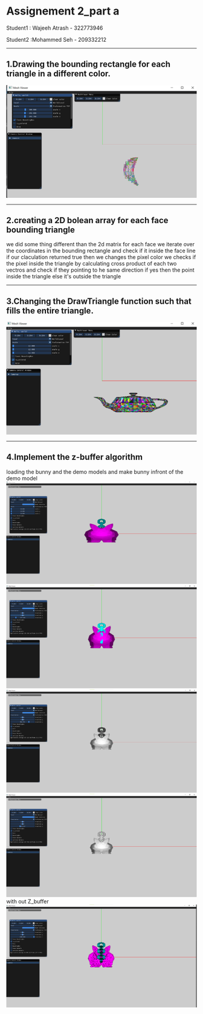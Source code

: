 # Assignement 2_part a
 Student1 : Wajeeh Atrash - 322773946	
 
Student2 :Mohammed Seh - 209332212
___
## 1.Drawing the bounding rectangle for each triangle in a different color.
![enter image description here](Q1.png)

___
## 2.creating a 2D bolean array for each face bounding triangle
we did some thing different than the 2d matrix for each face we iterate over the coordinates in the bounding rectangle and check if it inside the face line if our claculation returned true then we changes the pixel color
we checks if the pixel inside the triangle by calculating cross product of each two vectros and check if they pointing to he same direction if yes then the point inside the triangle else it's outside the triangle 

___

## 3.Changing the DrawTriangle function such that fills the entire triangle.
![enter image description here](Q3.png)
___
## 4.Implement the z-buffer algorithm
loading the bunny and the demo models and make bunny infront of the demo model
![enter image description here](Q4.png)
![enter image description here](Q4_1.png)
![enter image description here](Q4_2.png)
![enter image description here](Q4_3.png)
with out Z_buffer
![enter image description here](Q4_4.png)